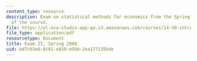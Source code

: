 ```yaml
---
content_type: resource
description: Exam on statistical methods for economics from the Spring 2008 version
  of the course.
file: https://ol-ocw-studio-app-qa.s3.amazonaws.com/courses/14-30-introduction-to-statistical-methods-in-economics-spring-2009/bd7c63e68c81e810e5bb2ea177135bde_MIT14_30s09_exam02_08.pdf
file_type: application/pdf
resourcetype: Document
title: Exam II, Spring 2008
uid: bd7c63e6-8c81-e810-e5bb-2ea177135bde
---
```

